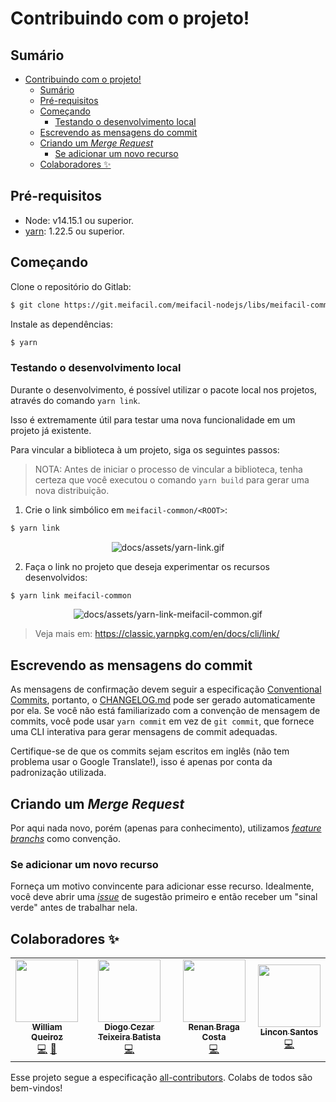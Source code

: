 # Contribuindo com o projeto!

## Sumário

- [Contribuindo com o projeto!](#contribuindo-com-o-projeto)
  - [Sumário](#sumário)
  - [Pré-requisitos](#pré-requisitos)
  - [Começando](#começando)
    - [Testando o desenvolvimento local](#testando-o-desenvolvimento-local)
  - [Escrevendo as mensagens do commit](#escrevendo-as-mensagens-do-commit)
  - [Criando um _Merge Request_](#criando-um-merge-request)
    - [Se adicionar um novo recurso](#se-adicionar-um-novo-recurso)
  - [Colaboradores ✨](#colaboradores-)

## Pré-requisitos

- Node: v14.15.1 ou superior.
- [yarn](https://yarnpkg.com/): 1.22.5 ou superior.

## Começando

Clone o repositório do Gitlab:

```bash
$ git clone https://git.meifacil.com/meifacil-nodejs/libs/meifacil-common.git
```

Instale as dependências:

```bash
$ yarn
```

### Testando o desenvolvimento local

Durante o desenvolvimento, é possível utilizar o pacote local nos projetos, através do comando `yarn link`.

Isso é extremamente útil para testar uma nova funcionalidade em um projeto já existente.

Para vincular a biblioteca à um projeto, siga os seguintes passos:

> NOTA: Antes de iniciar o processo de vincular a biblioteca, tenha certeza que você executou o comando `yarn build` para gerar uma nova distribuição.

1. Crie o link simbólico em `meifacil-common/<ROOT>`:

```bash
$ yarn link
```

<div align="center">
  <img src="docs/assets/yarn-link.gif" alt="docs/assets/yarn-link.gif">
</div>

2. Faça o link no projeto que deseja experimentar os recursos desenvolvidos:

```bash
$ yarn link meifacil-common
```

<div align="center">
  <img src="docs/assets/yarn-link-meifacil-common.gif" alt="docs/assets/yarn-link-meifacil-common.gif">
</div>

> Veja mais em: https://classic.yarnpkg.com/en/docs/cli/link/

## Escrevendo as mensagens do commit

As mensagens de confirmação devem seguir a especificação [Conventional Commits](https://www.conventionalcommits.org/en/v1.0.0/), portanto, o [CHANGELOG.md](CHANGELOG.md) pode ser gerado automaticamente por ela. Se você não está familiarizado com a convenção de mensagem de commits, você pode usar `yarn commit` em vez de `git commit`, que fornece uma CLI interativa para gerar mensagens de commit adequadas.

Certifique-se de que os commits sejam escritos em inglês (não tem problema usar o Google Translate!), isso é apenas por conta da padronização utilizada.

## Criando um _Merge Request_

Por aqui nada novo, porém (apenas para conhecimento), utilizamos [_feature branchs_](https://martinfowler.com/bliki/FeatureBranch.html) como convenção.

### Se adicionar um novo recurso

Forneça um motivo convincente para adicionar esse recurso. Idealmente, você deve abrir uma [_issue_](https://git.meifacil.com/meifacil-nodejs/libs/meifacil-common/issues) de sugestão primeiro e então receber um "sinal verde" antes de trabalhar nela.

## Colaboradores ✨

<!-- ALL-CONTRIBUTORS-LIST:START - Do not remove or modify this section -->
<!-- prettier-ignore-start -->
<!-- markdownlint-disable -->
<table>
  <tr>
    <td align="center"><a href="https://git.meifacil.com/william.queiroz"><img src="https://git.meifacil.com/uploads/-/system/user/avatar/43/avatar.png?s=100" width="100px;" alt=""/><br /><sub><b>William Queiroz</b></sub></a><br /><a href="https://git.meifacil.com/william.queiroz/meifacil-common/commits/master" title="Code">💻</a> <a href="https://git.meifacil.com/william.queiroz/meifacil-common/commits/master" title="Documentation">📖</a></td>
    <td align="center"><a href="https://git.meifacil.com/diogo.batista"><img src="https://secure.gravatar.com/avatar/9a506f330e8d0ebd398ef97ea26128e1?s=80&d=identicon?s=100" width="100px;" alt=""/><br /><sub><b>Diogo Cezar Teixeira Batista</b></sub></a><br /><a href="https://git.meifacil.com/william.queiroz/meifacil-common/commits/master" title="Code">💻</a></td>
    <td align="center"><a href="https://git.meifacil.com/renan.costa"><img src="https://git.meifacil.com/uploads/-/system/user/avatar/26/avatar.png?s=100" width="100px;" alt=""/><br /><sub><b>Renan Braga Costa</b></sub></a><br /><a href="https://git.meifacil.com/william.queiroz/meifacil-common/commits/master" title="Code">💻</a></td>
    <td align="center"><a href="https://git.meifacil.com/lincon.santos"><img src="https://git.meifacil.com/uploads/-/system/user/avatar/71/avatar.png?s=100" width="100px;" alt=""/><br /><sub><b>Lincon Santos</b></sub></a><br /><a href="https://git.meifacil.com/william.queiroz/meifacil-common/commits/master" title="Code">💻</a></td>
  </tr>
</table>

<!-- markdownlint-restore -->
<!-- prettier-ignore-end -->

<!-- ALL-CONTRIBUTORS-LIST:END -->

Esse projeto segue a especificação [all-contributors](https://github.com/all-contributors/all-contributors). Colabs de todos são bem-vindos!
